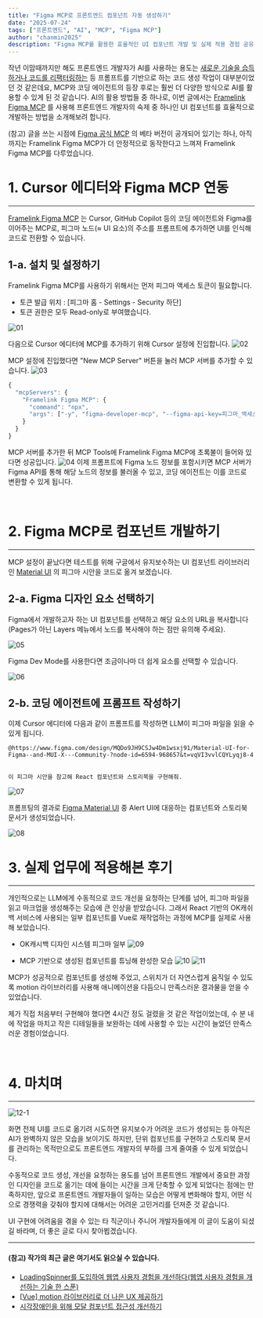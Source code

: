 ```yaml
---
title: "Figma MCP로 프론트엔드 컴포넌트 자동 생성하기"
date: "2025-07-24"
tags: ["프론트엔드", "AI", "MCP", "Figma MCP"]
author: "chanmin2025"
description: "Figma MCP를 활용한 효율적인 UI 컴포넌트 개발 및 실제 적용 경험 공유"
---
```


작년 이맘때까지만 해도 프론트엔드 개발자가 AI를 사용하는 용도는 [새로운 기술을 습득하거나 코드를 리팩터링하는](https://devocean.sk.com/blog/techBoardDetail.do?ID=165847) 등 프롬프트를 기반으로 하는 코드 생성 작업이 대부분이었던 것 같은데요, MCP와 코딩 에이전트의 등장 후로는 훨씬 더 다양한 방식으로 AI를 활용할 수 있게 된 것 같습니다.
AI의 활용 방법들 중 하나로, 이번 글에서는 [Framelink Figma MCP](https://github.com/GLips/Figma-Context-MCP) 를 사용해 프론트엔드 개발자의 숙제 중 하나인 UI 컴포넌트를 효율적으로 개발하는 방법을 소개해보려 합니다.

(참고) 글을 쓰는 시점에 [Figma 공식 MCP](https://help.figma.com/hc/ko/articles/32132100833559-Dev-Mode-MCP-%EC%84%9C%EB%B2%84-%EC%95%88%EB%82%B4%EC%84%9C) 의 베타 버전이 공개되어 있기는 하나, 아직까지는 Framelink Figma MCP가 더 안정적으로 동작한다고 느껴져 Framelink Figma MCP를 다루었습니다.

# 1. Cursor 에디터와 Figma MCP 연동
---
[Framelink Figma MCP](https://github.com/GLips/Figma-Context-MCP) 는 Cursor, GitHub Copilot 등의 코딩 에이전트와 Figma를 이어주는 MCP로, 피그마 노드(≈ UI 요소)의 주소를 프롬프트에 추가하면 UI를 인식해 코드로 전환할 수 있습니다.

## 1-a. 설치 및 설정하기
Framelink Figma MCP를 사용하기 위해서는 먼저 피그마 액세스 토큰이 필요합니다.

* 토큰 발급 위치 : [피그마 홈 - Settings - Security 하단]
* 토큰 권한은 모두 Read-only로 부여했습니다.

![01](./01.png)

다음으로 Cursor 에디터에 MCP를 추가하기 위해 Cursor 설정에 진입합니다.
![02](./02.png)

MCP 설정에 진입했다면 "New MCP Server" 버튼을 눌러 MCP 서버를 추가할 수 있습니다.
![03](./03.png)

```js
{
  "mcpServers": {
    "Framelink Figma MCP": {
      "command": "npx",
      "args": ["-y", "figma-developer-mcp", "--figma-api-key=피그마_액세스_토큰", "--stdio"]
    }
  }
}
```
MCP 서버를 추가한 뒤 MCP Tools에 Framelink Figma MCP에 초록불이 들어와 있다면 성공입니다.
![04](./04.png)
이제 프롬프트에 Figma 노드 정보를 포함시키면 MCP 서버가 Figma API를 통해 해당 노드의 정보를 불러올 수 있고, 코딩 에이전트는 이를 코드로 변환할 수 있게 됩니다.

<br/>

# 2. Figma MCP로 컴포넌트 개발하기
---
MCP 설정이 끝났다면 테스트를 위해 구글에서 유지보수하는 UI 컴포넌트 라이브러리인 [Material UI](https://www.figma.com/community/file/912837788133317724/material-ui-for-figma-and-mui-x) 의 피그마 시안을 코드로 옮겨 보겠습니다.

## 2-a. Figma 디자인 요소 선택하기
Figma에서 개발하고자 하는 UI 컴포넌트를 선택하고 해당 요소의 URL을 복사합니다(Pages가 아닌 Layers 메뉴에서 노드를 복사해야 하는 점만 유의해 주세요).

![05](./05.png)

Figma Dev Mode를 사용한다면 조금이나마 더 쉽게 요소를 선택할 수 있습니다.

![06](./06.png)

## 2-b. 코딩 에이전트에 프롬프트 작성하기
이제 Cursor 에디터에 다음과 같이 프롬프트를 작성하면 LLM이 피그마 파일을 읽을 수 있게 됩니다.

```
@https://www.figma.com/design/MQDo9JH9CSJw4Dm1wsxj91/Material-UI-for-Figma--and-MUI-X---Community-?node-id=6594-968657&t=vqVI3vvlCQYLyqj8-4


이 피그마 시안을 참고해 React 컴포넌트와 스토리북을 구현해줘.
```

![07](./07.png)

프롬프팅의 결과로 [Figma Material UI](https://www.figma.com/design/OZujJWaiPQwe7kHUgO9AeC/Material-UI-for-Figma--and-MUI-X---Community-) 중 Alert UI에 대응하는 컴포넌트와 스토리북 문서가 생성되었습니다.

![08](./08.gif)

# 3. 실제 업무에 적용해본 후기
---
개인적으로는 LLM에게 수동적으로 코드 개선을 요청하는 단계를 넘어, 피그마 파일을 읽고 마크업을 생성해주는 모습에 큰 인상을 받았습니다. 그래서 React 기반의 OK캐쉬백 서비스에 사용되는 일부 컴포넌트를 Vue로 재작업하는 과정에 MCP를 실제로 사용해 보았습니다.

* OK캐시백 디자인 시스템 피그마 일부
![09](./09.png)

* MCP 기반으로 생성된 컴포넌트를 튜닝해 완성한 모습
![10](./10.gif)
![11](./11.gif)

MCP가 성공적으로 컴포넌트를 생성해 주었고, 스위치가 더 자연스럽게 움직일 수 있도록 motion 라이브러리를 사용해 애니메이션을 다듬으니 만족스러운 결과물을 얻을 수 있었습니다.

제가 직접 처음부터 구현해야 했다면 4시간 정도 걸렸을 것 같은 작업이었는데, 수 분 내에 작업을 마치고 작은 디테일들을 보완하는 데에 사용할 수 있는 시간이 늘었던 만족스러운 경험이었습니다.

<br/>

# 4. 마치며
---
![12-1](./12-1.png)

화면 전체 UI를 코드로 옮기려 시도하면 유지보수가 어려운 코드가 생성되는 등 아직은 AI가 완벽하지 않은 모습을 보이기도 하지만,
단위 컴포넌트를 구현하고 스토리북 문서를 관리하는 목적만으로도 프론트엔드 개발자의 부하를 크게 줄여줄 수 있게 되었습니다.

수동적으로 코드 생성, 개선을 요청하는 용도를 넘어 프론트엔드 개발에서 중요한 과정인 디자인을 코드로 옮기는 데에 들이는 시간을 크게 단축할 수 있게 되었다는 점에는 만족하지만, 앞으로 프론트엔드 개발자들이 일하는 모습은 어떻게 변화해야 할지, 어떤 식으로 경쟁력을 갖춰야 할지에 대해서는 어려운 고민거리를 던져준 것 같습니다.

UI 구현에 어려움을 겪을 수 있는 타 직군이나 주니어 개발자들에게 이 글이 도움이 되셨길 바라며, 더 좋은 글로 다시 찾아뵙겠습니다.

---
#### (참고) 작가의 최근 글은 여기서도 읽으실 수 있습니다.

* [LoadingSpinner를 도입하여 웹앱 사용자 경험을 개선하다(웹앱 사용자 경험을 개선하는 기술 한 스푼)](https://techtopic.skplanet.com/uptn-loadingspinner/)
* [[Vue] motion 라이브러리로 더 나은 UX 제공하기](https://devocean.sk.com/blog/techBoardDetail.do?ID=167311)
* [시각장애인을 위해 모달 컴포넌트 접근성 개선하기](https://devocean.sk.com/blog/techBoardDetail.do?ID=167206)

